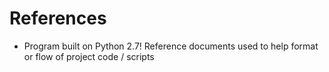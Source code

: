 # References
* Program built on Python 2.7!
Reference documents used to help format or flow of project code / scripts
